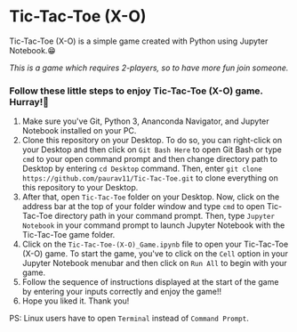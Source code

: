 # Tic-Tac-Toe (X-O)
Tic-Tac-Toe (X-O) is a simple game created with Python using Jupyter Notebook.😁

*This is a game which requires 2-players, so to have more fun join someone.*

### Follow these little steps to enjoy Tic-Tac-Toe (X-O) game. Hurray!🎉
1. Make sure you've Git, Python 3, Ananconda Navigator, and Jupyter Notebook installed on your PC.
2. Clone this repository on your Desktop. To do so, you can right-click on your Desktop and then click on `Git Bash Here` to open Git Bash or type `cmd` to your open command prompt and then change directory path to Desktop by entering `cd Desktop` command. Then, enter `git clone https://github.com/paurav11/Tic-Tac-Toe.git` to clone everything on this repository to your Desktop.
3. After that, open `Tic-Tac-Toe` folder on your Desktop. Now, click on the address bar at the top of your folder window and type `cmd` to open Tic-Tac-Toe directory path in your command prompt. Then, type `Jupyter Notebook` in your command prompt to launch Jupyter Notebook with the Tic-Tac-Toe game folder.
4. Click on the `Tic-Tac-Toe-(X-O)_Game.ipynb` file to open your Tic-Tac-Toe (X-O) game. To start the game, you've to click on the `Cell` option in your Jupyter Notebook menubar and then click on `Run All` to begin with your game.
5. Follow the sequence of instructions displayed at the start of the game by entering your inputs correctly and enjoy the game!!
6. Hope you liked it. Thank you! 

PS: Linux users have to open `Terminal` instead of `Command Prompt`.
